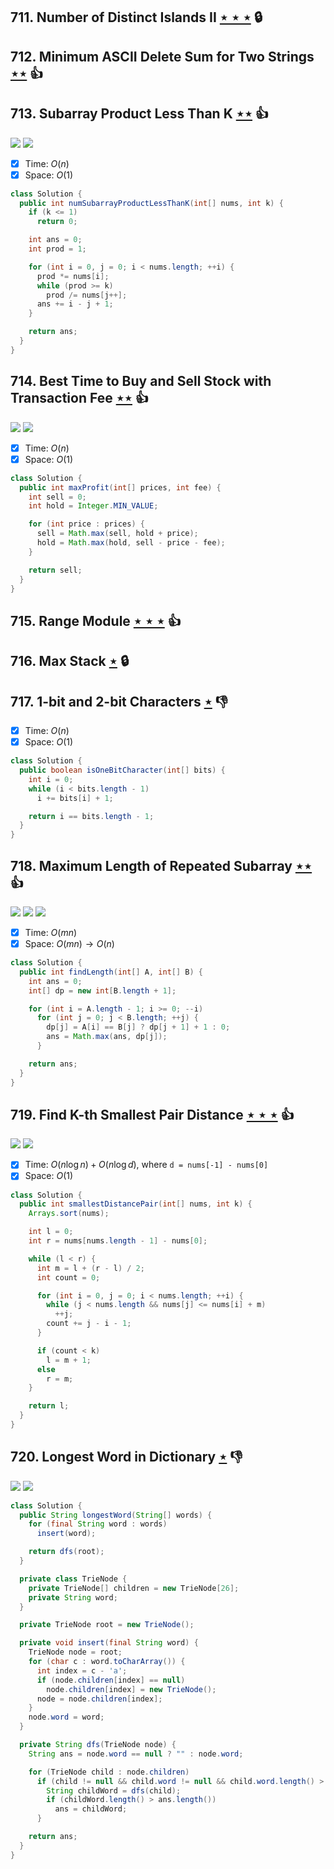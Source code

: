 ## 711. Number of Distinct Islands II [$\star\star\star$](https://leetcode.com/problems/number-of-distinct-islands-ii) 🔒

## 712. Minimum ASCII Delete Sum for Two Strings [$\star\star$](https://leetcode.com/problems/minimum-ascii-delete-sum-for-two-strings) :thumbsup:

## 713. Subarray Product Less Than K [$\star\star$](https://leetcode.com/problems/subarray-product-less-than-k) :thumbsup:

![](https://img.shields.io/badge/-Sliding%20Window-1E88A8.svg?style=flat-square) ![](https://img.shields.io/badge/-Two%20Pointers-2EA9DF.svg?style=flat-square)

- [x] Time: $O(n)$
- [x] Space: $O(1)$

```java
class Solution {
  public int numSubarrayProductLessThanK(int[] nums, int k) {
    if (k <= 1)
      return 0;

    int ans = 0;
    int prod = 1;

    for (int i = 0, j = 0; i < nums.length; ++i) {
      prod *= nums[i];
      while (prod >= k)
        prod /= nums[j++];
      ans += i - j + 1;
    }

    return ans;
  }
}
```

## 714. Best Time to Buy and Sell Stock with Transaction Fee [$\star\star$](https://leetcode.com/problems/best-time-to-buy-and-sell-stock-with-transaction-fee) :thumbsup:

![](https://img.shields.io/badge/-Dynamic%20Programming-113285.svg?style=flat-square) ![](https://img.shields.io/badge/-Greedy-0B346E.svg?style=flat-square)

- [x] Time: $O(n)$
- [x] Space: $O(1)$

```java
class Solution {
  public int maxProfit(int[] prices, int fee) {
    int sell = 0;
    int hold = Integer.MIN_VALUE;

    for (int price : prices) {
      sell = Math.max(sell, hold + price);
      hold = Math.max(hold, sell - price - fee);
    }

    return sell;
  }
}
```

## 715. Range Module [$\star\star\star$](https://leetcode.com/problems/range-module) :thumbsup:

## 716. Max Stack [$\star$](https://leetcode.com/problems/max-stack) 🔒

## 717. 1-bit and 2-bit Characters [$\star$](https://leetcode.com/problems/1-bit-and-2-bit-characters) :thumbsdown:

- [x] Time: $O(n)$
- [x] Space: $O(1)$

```java
class Solution {
  public boolean isOneBitCharacter(int[] bits) {
    int i = 0;
    while (i < bits.length - 1)
      i += bits[i] + 1;

    return i == bits.length - 1;
  }
}
```

## 718. Maximum Length of Repeated Subarray [$\star\star$](https://leetcode.com/problems/maximum-length-of-repeated-subarray) :thumbsup:

![](https://img.shields.io/badge/-Binary%20Search-1B813E.svg?style=flat-square) ![](https://img.shields.io/badge/-Dynamic%20Programming-113285.svg?style=flat-square) ![](https://img.shields.io/badge/-Hash%20Table-7BA23F.svg?style=flat-square)

- [x] Time: $O(mn)$
- [x] Space: $O(mn) \to O(n)$

```java
class Solution {
  public int findLength(int[] A, int[] B) {
    int ans = 0;
    int[] dp = new int[B.length + 1];

    for (int i = A.length - 1; i >= 0; --i)
      for (int j = 0; j < B.length; ++j) {
        dp[j] = A[i] == B[j] ? dp[j + 1] + 1 : 0;
        ans = Math.max(ans, dp[j]);
      }

    return ans;
  }
}
```

## 719. Find K-th Smallest Pair Distance [$\star\star\star$](https://leetcode.com/problems/find-k-th-smallest-pair-distance) :thumbsup:

![](https://img.shields.io/badge/-Binary%20Search-1B813E.svg?style=flat-square) ![](https://img.shields.io/badge/-Heap-0F4C3A.svg?style=flat-square)

- [x] Time: $O(n\log n) + O(n\log d)$, where `d = nums[-1] - nums[0]`
- [x] Space: $O(1)$

```java
class Solution {
  public int smallestDistancePair(int[] nums, int k) {
    Arrays.sort(nums);

    int l = 0;
    int r = nums[nums.length - 1] - nums[0];

    while (l < r) {
      int m = l + (r - l) / 2;
      int count = 0;

      for (int i = 0, j = 0; i < nums.length; ++i) {
        while (j < nums.length && nums[j] <= nums[i] + m)
          ++j;
        count += j - i - 1;
      }

      if (count < k)
        l = m + 1;
      else
        r = m;
    }

    return l;
  }
}
```

## 720. Longest Word in Dictionary [$\star$](https://leetcode.com/problems/longest-word-in-dictionary) :thumbsdown:

![](https://img.shields.io/badge/-Hash%20Table-7BA23F.svg?style=flat-square) ![](https://img.shields.io/badge/-Trie-A5A051.svg?style=flat-square)

```java
class Solution {
  public String longestWord(String[] words) {
    for (final String word : words)
      insert(word);

    return dfs(root);
  }

  private class TrieNode {
    private TrieNode[] children = new TrieNode[26];
    private String word;
  }

  private TrieNode root = new TrieNode();

  private void insert(final String word) {
    TrieNode node = root;
    for (char c : word.toCharArray()) {
      int index = c - 'a';
      if (node.children[index] == null)
        node.children[index] = new TrieNode();
      node = node.children[index];
    }
    node.word = word;
  }

  private String dfs(TrieNode node) {
    String ans = node.word == null ? "" : node.word;

    for (TrieNode child : node.children)
      if (child != null && child.word != null && child.word.length() > 0) {
        String childWord = dfs(child);
        if (childWord.length() > ans.length())
          ans = childWord;
      }

    return ans;
  }
}
```
